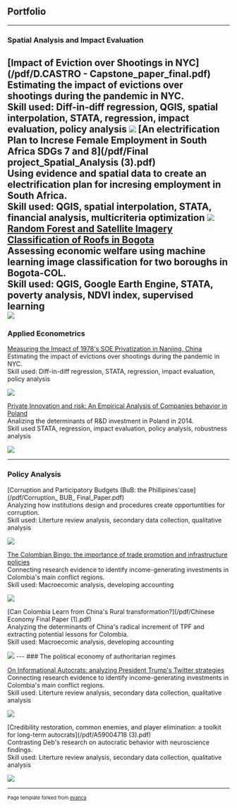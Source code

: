 ## Portfolio

---
### Spatial Analysis and Impact Evaluation
[Impact of Eviction over Shootings in NYC](/pdf/D.CASTRO - Capstone_paper_final.pdf)<br/>
Estimating the impact of evictions over shootings during the pandemic in NYC. <br/>
Skill used: Diff-in-diff regression, QGIS, spatial interpolation, STATA, regression, impact evaluation, policy analysis
<img src="images/evictions.JPG?raw=true"/>
[An electrification Plan to Increse Female Employment in South Africa SDGs 7 and 8](/pdf/Final project_Spatial_Analysis (3).pdf)<br/>
Using evidence and spatial data to create an electrification plan for incresing employment in South Africa. <br/>
Skill used: QGIS, spatial interpolation, STATA, financial analysis, multicriteria optimization 
<img src="images/elect_invest.JPG?raw=true"/>
[Random Forest and Satellite Imagery Classification of Roofs in Bogota](/pdf/GPEC444_FinalPaper_CastroDavid.pdf)<br/>
Assessing economic welfare using machine learning image classification for two boroughs in Bogota-COL. <br/>
Skill used: QGIS, Google Earth Engine, STATA, poverty analysis, NDVI index, supervised learning  
<img src="images/bosa3.JPG?raw=true"/>
---
### Applied Econometrics

[Measuring the Impact of 1978's SOE Privatization in Nanjing, China ](/pdf/A59004718.pdf)<br/>
Estimating the impact of evictions over shootings during the pandemic in NYC. <br/>
Skill used: Diff-in-diff regression, STATA, regression, impact evaluation, policy analysis

<img src="images/Graph_regression_coeff.png?raw=true"/>

[Private Innovation and risk: An Empirical Analysis of Companies behavior in Poland](/pdf/Castro_Pena_IAP.pdf)<br/>
Analizing the determinants of R&D investment in Poland in 2014. <br/>
Skill used STATA, regression, impact evaluation, policy analysis, robustness analysis 

<img src="images/schumpeter-theory-innovation.jpg?raw=true"/>

---
### Policy Analysis 

[Corruption and Participatory Budgets (BuB: the Phillipines'case](/pdf/Corruption_ BUB_ Final_Paper.pdf)<br/>
Analyzing how institutions design and procedures create opportuntities for corruption. <br/>
Skill used: Literture review analysis, secondary data collection, qualitative analysis  

<img src="images/Barangay+Bottom-up-Budgeting.jpg?raw=true"/>

[The Colombian Bingo: the importance of trade promotion and infrastructure policies](/pdf/Final_Macro_A59004718.pdf)<br/>
Connecting research evidence to identify income-generating investments in Colombia's main conflict regions. <br/>
Skill used: Macroecomic analysis, developing accounting   

<img src="images/macro.JPG?raw=true"/>

[Can Colombia Learn from China's Rural transformation?](/pdf/Chinese Economy Final Paper (1).pdf)<br/>
Analyzing the determinants of China's radical increment of TPF and extracting potential lessons for Colombia. <br/>
Skill used: Macroecomic analysis, developing accounting   

<img src="images/maxresdefault.jpg?raw=true"/>
---
### The political economy of authoritarian regimes

[On Informational Autocrats: analyzing President Trump's Twitter strategies](/pdf/Final_Macro_A59004718.pdf)<br/>
Connecting research evidence to identify income-generating investments in Colombia's main conflict regions. <br/>
Skill used: Literture review analysis, secondary data collection, qualitative analysis

<img src="images/coronation-of-the-autocrat-of-protection-june-16-1896-dalrymple-cbf83d-1600.jpg?raw=true"/>

[Credibility restoration, common enemies, and player elimination: a toolkit for long-term autocrats](/pdf/A59004718 (3).pdf)<br/>
Contrasting Deb's research on autocratic behavior with neuroscience findings. <br/>
Skill used: Literture review analysis, secondary data collection, qualitative analysis

<img src="images/gettyimages.jpg?raw=true"/>



---
<p style="font-size:11px">Page template forked from <a href="https://github.com/evanca/quick-portfolio">evanca</a></p>
<!-- Remove above link if you don't want to attibute -->
